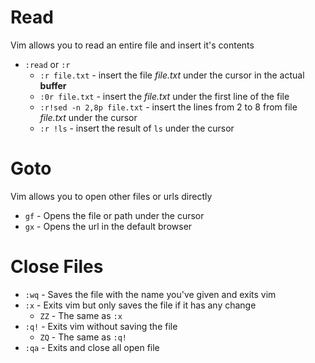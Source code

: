 # Read

Vim allows you to read an entire file and insert it's contents
- `:read` or `:r`
  - `:r file.txt` - insert the file *file.txt* under the cursor in the actual **buffer**
  - `:0r file.txt` - insert the *file.txt* under the first line of the file
  - `:r!sed -n 2,8p file.txt` - insert the lines from 2 to 8 from file *file.txt* under the cursor
  - `:r !ls` - insert the result of `ls` under the cursor

# Goto

Vim allows you to open other files or urls directly 

- `gf` - Opens the file or path under the cursor
- `gx` - Opens the url in the default browser

# Close Files

- `:wq` - Saves the file with the name you've given and exits vim
- `:x` - Exits vim but only saves the file if it has any change
  - `ZZ` - The same as `:x`
- `:q!` - Exits vim without saving the file
  - `ZQ` - The same as `:q!`
- `:qa` - Exits and close all open file
